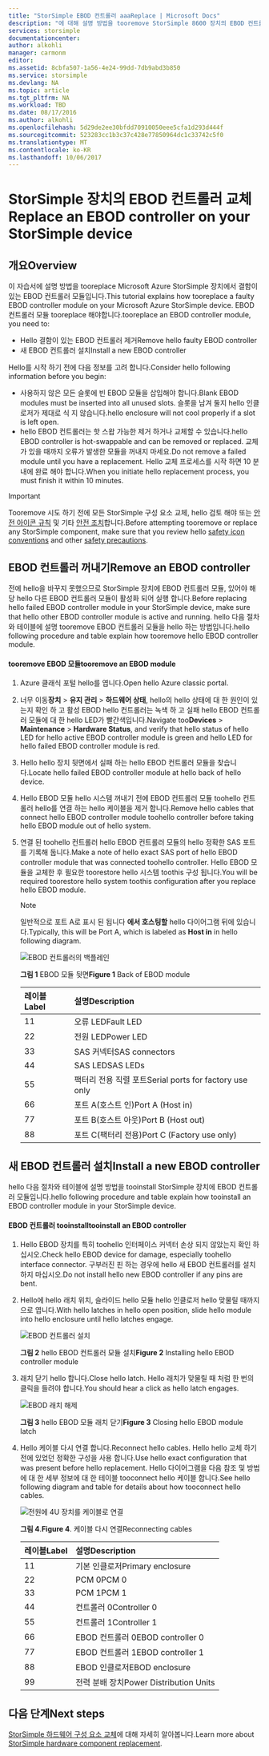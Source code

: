 ```yaml
---
title: "StorSimple EBOD 컨트롤러 aaaReplace | Microsoft Docs"
description: "에 대해 설명 방법을 tooremove StorSimple 8600 장치의 EBOD 컨트롤러를 하나 또는 둘 다를 바꿉니다."
services: storsimple
documentationcenter: 
author: alkohli
manager: carmonm
editor: 
ms.assetid: 8cbfa507-1a56-4e24-99dd-7db9abd3b850
ms.service: storsimple
ms.devlang: NA
ms.topic: article
ms.tgt_pltfrm: NA
ms.workload: TBD
ms.date: 08/17/2016
ms.author: alkohli
ms.openlocfilehash: 5d29de2ee30bfdd70910050eee5cfa1d293d444f
ms.sourcegitcommit: 523283cc1b3c37c428e77850964dc1c33742c5f0
ms.translationtype: MT
ms.contentlocale: ko-KR
ms.lasthandoff: 10/06/2017
---
```

# <a name="replace-an-ebod-controller-on-your-storsimple-device"></a><span data-ttu-id="929a7-103">StorSimple 장치의 EBOD 컨트롤러 교체</span><span class="sxs-lookup"><span data-stu-id="929a7-103">Replace an EBOD controller on your StorSimple device</span></span>
## <a name="overview"></a><span data-ttu-id="929a7-104">개요</span><span class="sxs-lookup"><span data-stu-id="929a7-104">Overview</span></span>
<span data-ttu-id="929a7-105">이 자습서에 설명 방법을 tooreplace Microsoft Azure StorSimple 장치에서 결함이 있는 EBOD 컨트롤러 모듈입니다.</span><span class="sxs-lookup"><span data-stu-id="929a7-105">This tutorial explains how tooreplace a faulty EBOD controller module on your Microsoft Azure StorSimple device.</span></span> <span data-ttu-id="929a7-106">EBOD 컨트롤러 모듈 tooreplace 해야합니다.</span><span class="sxs-lookup"><span data-stu-id="929a7-106">tooreplace an EBOD controller module, you need to:</span></span>

* <span data-ttu-id="929a7-107">Hello 결함이 있는 EBOD 컨트롤러 제거</span><span class="sxs-lookup"><span data-stu-id="929a7-107">Remove hello faulty EBOD controller</span></span>
* <span data-ttu-id="929a7-108">새 EBOD 컨트롤러 설치</span><span class="sxs-lookup"><span data-stu-id="929a7-108">Install a new EBOD controller</span></span>

<span data-ttu-id="929a7-109">Hello를 시작 하기 전에 다음 정보를 고려 합니다.</span><span class="sxs-lookup"><span data-stu-id="929a7-109">Consider hello following information before you begin:</span></span>

* <span data-ttu-id="929a7-110">사용하지 않은 모든 슬롯에 빈 EBOD 모듈을 삽입해야 합니다.</span><span class="sxs-lookup"><span data-stu-id="929a7-110">Blank EBOD modules must be inserted into all unused slots.</span></span> <span data-ttu-id="929a7-111">슬롯을 남겨 둘지 hello 인클로저가 제대로 식 지 않습니다.</span><span class="sxs-lookup"><span data-stu-id="929a7-111">hello enclosure will not cool properly if a slot is left open.</span></span>
* <span data-ttu-id="929a7-112">hello EBOD 컨트롤러는 핫 스왑 가능한 제거 하거나 교체할 수 있습니다.</span><span class="sxs-lookup"><span data-stu-id="929a7-112">hello EBOD controller is hot-swappable and can be removed or replaced.</span></span> <span data-ttu-id="929a7-113">교체가 있을 때까지 오류가 발생한 모듈을 꺼내지 마세요.</span><span class="sxs-lookup"><span data-stu-id="929a7-113">Do not remove a failed module until you have a replacement.</span></span> <span data-ttu-id="929a7-114">Hello 교체 프로세스를 시작 하면 10 분 내에 완료 해야 합니다.</span><span class="sxs-lookup"><span data-stu-id="929a7-114">When you initiate hello replacement process, you must finish it within 10 minutes.</span></span>

> [!IMPORTANT]
> <span data-ttu-id="929a7-115">Tooremove 시도 하기 전에 모든 StorSimple 구성 요소 교체, hello 검토 해야 또는 [안전 아이콘 규칙](storsimple-safety.md#safety-icon-conventions) 및 기타 [안전 조치](storsimple-safety.md)합니다.</span><span class="sxs-lookup"><span data-stu-id="929a7-115">Before attempting tooremove or replace any StorSimple component, make sure that you review hello [safety icon conventions](storsimple-safety.md#safety-icon-conventions) and other [safety precautions](storsimple-safety.md).</span></span>
> 
> 

## <a name="remove-an-ebod-controller"></a><span data-ttu-id="929a7-116">EBOD 컨트롤러 꺼내기</span><span class="sxs-lookup"><span data-stu-id="929a7-116">Remove an EBOD controller</span></span>
<span data-ttu-id="929a7-117">전에 hello을 바꾸지 못했으므로 StorSimple 장치에 EBOD 컨트롤러 모듈, 있어야 해당 hello 다른 EBOD 컨트롤러 모듈이 활성화 되어 실행 합니다.</span><span class="sxs-lookup"><span data-stu-id="929a7-117">Before replacing hello failed EBOD controller module in your StorSimple device, make sure that hello other EBOD controller module is active and running.</span></span> <span data-ttu-id="929a7-118">hello 다음 절차와 테이블에 설명 tooremove EBOD 컨트롤러 모듈을 hello 하는 방법입니다.</span><span class="sxs-lookup"><span data-stu-id="929a7-118">hello following procedure and table explain how tooremove hello EBOD controller module.</span></span>

#### <a name="tooremove-an-ebod-module"></a><span data-ttu-id="929a7-119">tooremove EBOD 모듈</span><span class="sxs-lookup"><span data-stu-id="929a7-119">tooremove an EBOD module</span></span>
1. <span data-ttu-id="929a7-120">Azure 클래식 포털 hello를 엽니다.</span><span class="sxs-lookup"><span data-stu-id="929a7-120">Open hello Azure classic portal.</span></span>
2. <span data-ttu-id="929a7-121">너무 이동**장치** > **유지 관리** > **하드웨어 상태**, hello의 hello 상태에 대 한 원인이 있는지 확인 하 고 활성 EBOD hello 컨트롤러는 녹색 하 고 실패 hello EBOD 컨트롤러 모듈에 대 한 hello LED가 빨간색입니다.</span><span class="sxs-lookup"><span data-stu-id="929a7-121">Navigate too**Devices** > **Maintenance** > **Hardware Status**, and verify that hello status of hello LED for hello active EBOD controller module is green and hello LED for hello failed EBOD controller module is red.</span></span>
3. <span data-ttu-id="929a7-122">Hello hello 장치 뒷면에서 실패 하는 hello EBOD 컨트롤러 모듈을 찾습니다.</span><span class="sxs-lookup"><span data-stu-id="929a7-122">Locate hello failed EBOD controller module at hello back of hello device.</span></span>
4. <span data-ttu-id="929a7-123">Hello EBOD 모듈 hello 시스템 꺼내기 전에 EBOD 컨트롤러 모듈 toohello 컨트롤러 hello를 연결 하는 hello 케이블을 제거 합니다.</span><span class="sxs-lookup"><span data-stu-id="929a7-123">Remove hello cables that connect hello EBOD controller module toohello controller before taking hello EBOD module out of hello system.</span></span>
5. <span data-ttu-id="929a7-124">연결 된 toohello 컨트롤러 hello EBOD 컨트롤러 모듈의 hello 정확한 SAS 포트를 기록해 둡니다.</span><span class="sxs-lookup"><span data-stu-id="929a7-124">Make a note of hello exact SAS port of hello EBOD controller module that was connected toohello controller.</span></span> <span data-ttu-id="929a7-125">Hello EBOD 모듈을 교체한 후 필요한 toorestore hello 시스템 toothis 구성 됩니다.</span><span class="sxs-lookup"><span data-stu-id="929a7-125">You will be required toorestore hello system toothis configuration after you replace hello EBOD module.</span></span> 
   
   > [!NOTE]
   > <span data-ttu-id="929a7-126">일반적으로 포트 A로 표시 된 됩니다 **에서 호스팅할** hello 다이어그램 뒤에 있습니다.</span><span class="sxs-lookup"><span data-stu-id="929a7-126">Typically, this will be Port A, which is labeled as **Host in** in hello following diagram.</span></span>
   > 
   > 
   
    ![EBOD 컨트롤러의 백플레인](./media/storsimple-ebod-controller-replacement/IC741049.png)
   
     <span data-ttu-id="929a7-128">**그림 1** EBOD 모듈 뒷면</span><span class="sxs-lookup"><span data-stu-id="929a7-128">**Figure 1** Back of EBOD module</span></span>
   
   | <span data-ttu-id="929a7-129">레이블</span><span class="sxs-lookup"><span data-stu-id="929a7-129">Label</span></span> | <span data-ttu-id="929a7-130">설명</span><span class="sxs-lookup"><span data-stu-id="929a7-130">Description</span></span> |
   |:--- |:--- |
   | <span data-ttu-id="929a7-131">1</span><span class="sxs-lookup"><span data-stu-id="929a7-131">1</span></span> |<span data-ttu-id="929a7-132">오류 LED</span><span class="sxs-lookup"><span data-stu-id="929a7-132">Fault LED</span></span> |
   | <span data-ttu-id="929a7-133">2</span><span class="sxs-lookup"><span data-stu-id="929a7-133">2</span></span> |<span data-ttu-id="929a7-134">전원 LED</span><span class="sxs-lookup"><span data-stu-id="929a7-134">Power LED</span></span> |
   | <span data-ttu-id="929a7-135">3</span><span class="sxs-lookup"><span data-stu-id="929a7-135">3</span></span> |<span data-ttu-id="929a7-136">SAS 커넥터</span><span class="sxs-lookup"><span data-stu-id="929a7-136">SAS connectors</span></span> |
   | <span data-ttu-id="929a7-137">4</span><span class="sxs-lookup"><span data-stu-id="929a7-137">4</span></span> |<span data-ttu-id="929a7-138">SAS LED</span><span class="sxs-lookup"><span data-stu-id="929a7-138">SAS LEDs</span></span> |
   | <span data-ttu-id="929a7-139">5</span><span class="sxs-lookup"><span data-stu-id="929a7-139">5</span></span> |<span data-ttu-id="929a7-140">팩터리 전용 직렬 포트</span><span class="sxs-lookup"><span data-stu-id="929a7-140">Serial ports for factory use only</span></span> |
   | <span data-ttu-id="929a7-141">6</span><span class="sxs-lookup"><span data-stu-id="929a7-141">6</span></span> |<span data-ttu-id="929a7-142">포트 A(호스트 인)</span><span class="sxs-lookup"><span data-stu-id="929a7-142">Port A (Host in)</span></span> |
   | <span data-ttu-id="929a7-143">7</span><span class="sxs-lookup"><span data-stu-id="929a7-143">7</span></span> |<span data-ttu-id="929a7-144">포트 B(호스트 아웃)</span><span class="sxs-lookup"><span data-stu-id="929a7-144">Port B (Host out)</span></span> |
   | <span data-ttu-id="929a7-145">8</span><span class="sxs-lookup"><span data-stu-id="929a7-145">8</span></span> |<span data-ttu-id="929a7-146">포트 C(팩터리 전용)</span><span class="sxs-lookup"><span data-stu-id="929a7-146">Port C (Factory use only)</span></span> |

## <a name="install-a-new-ebod-controller"></a><span data-ttu-id="929a7-147">새 EBOD 컨트롤러 설치</span><span class="sxs-lookup"><span data-stu-id="929a7-147">Install a new EBOD controller</span></span>
<span data-ttu-id="929a7-148">hello 다음 절차와 테이블에 설명 방법을 tooinstall StorSimple 장치에 EBOD 컨트롤러 모듈입니다.</span><span class="sxs-lookup"><span data-stu-id="929a7-148">hello following procedure and table explain how tooinstall an EBOD controller module in your StorSimple device.</span></span>

#### <a name="tooinstall-an-ebod-controller"></a><span data-ttu-id="929a7-149">EBOD 컨트롤러 tooinstall</span><span class="sxs-lookup"><span data-stu-id="929a7-149">tooinstall an EBOD controller</span></span>
1. <span data-ttu-id="929a7-150">Hello EBOD 장치를 특히 toohello 인터페이스 커넥터 손상 되지 않았는지 확인 하십시오.</span><span class="sxs-lookup"><span data-stu-id="929a7-150">Check hello EBOD device for damage, especially toohello interface connector.</span></span> <span data-ttu-id="929a7-151">구부러진 핀 하는 경우에 hello 새 EBOD 컨트롤러를 설치 하지 마십시오.</span><span class="sxs-lookup"><span data-stu-id="929a7-151">Do not install hello new EBOD controller if any pins are bent.</span></span>
2. <span data-ttu-id="929a7-152">Hello에 hello 래치 위치, 슬라이드 hello 모듈 hello 인클로저 hello 맞물릴 때까지으로 엽니다.</span><span class="sxs-lookup"><span data-stu-id="929a7-152">With hello latches in hello open position, slide hello module into hello enclosure until hello latches engage.</span></span>
   
    ![EBOD 컨트롤러 설치](./media/storsimple-ebod-controller-replacement/IC741050.png)
   
    <span data-ttu-id="929a7-154">**그림 2** hello EBOD 컨트롤러 모듈 설치</span><span class="sxs-lookup"><span data-stu-id="929a7-154">**Figure 2**  Installing hello EBOD controller module</span></span>
3. <span data-ttu-id="929a7-155">래치 닫기 hello 합니다.</span><span class="sxs-lookup"><span data-stu-id="929a7-155">Close hello latch.</span></span> <span data-ttu-id="929a7-156">Hello 래치가 맞물릴 때 처럼 한 번의 클릭을 들려야 합니다.</span><span class="sxs-lookup"><span data-stu-id="929a7-156">You should hear a click as hello latch engages.</span></span>
   
    ![EBOD 래치 해제](./media/storsimple-ebod-controller-replacement/IC741047.png)
   
    <span data-ttu-id="929a7-158">**그림 3** hello EBOD 모듈 래치 닫기</span><span class="sxs-lookup"><span data-stu-id="929a7-158">**Figure 3**  Closing hello EBOD module latch</span></span>
4. <span data-ttu-id="929a7-159">Hello 케이블 다시 연결 합니다.</span><span class="sxs-lookup"><span data-stu-id="929a7-159">Reconnect hello cables.</span></span> <span data-ttu-id="929a7-160">Hello hello 교체 하기 전에 있었던 정확한 구성을 사용 합니다.</span><span class="sxs-lookup"><span data-stu-id="929a7-160">Use hello exact configuration that was present before hello replacement.</span></span> <span data-ttu-id="929a7-161">Hello 다이어그램을 다음 참조 및 방법에 대 한 세부 정보에 대 한 테이블 tooconnect hello 케이블 합니다.</span><span class="sxs-lookup"><span data-stu-id="929a7-161">See hello following diagram and table for details about how tooconnect hello cables.</span></span>
   
    ![전원에 4U 장치를 케이블로 연결](./media/storsimple-ebod-controller-replacement/IC770723.png)
   
    <span data-ttu-id="929a7-163">**그림 4**.</span><span class="sxs-lookup"><span data-stu-id="929a7-163">**Figure 4**.</span></span> <span data-ttu-id="929a7-164">케이블 다시 연결</span><span class="sxs-lookup"><span data-stu-id="929a7-164">Reconnecting cables</span></span>
   
   | <span data-ttu-id="929a7-165">레이블</span><span class="sxs-lookup"><span data-stu-id="929a7-165">Label</span></span> | <span data-ttu-id="929a7-166">설명</span><span class="sxs-lookup"><span data-stu-id="929a7-166">Description</span></span> |
   |:--- |:--- |
   | <span data-ttu-id="929a7-167">1</span><span class="sxs-lookup"><span data-stu-id="929a7-167">1</span></span> |<span data-ttu-id="929a7-168">기본 인클로저</span><span class="sxs-lookup"><span data-stu-id="929a7-168">Primary enclosure</span></span> |
   | <span data-ttu-id="929a7-169">2</span><span class="sxs-lookup"><span data-stu-id="929a7-169">2</span></span> |<span data-ttu-id="929a7-170">PCM 0</span><span class="sxs-lookup"><span data-stu-id="929a7-170">PCM 0</span></span> |
   | <span data-ttu-id="929a7-171">3</span><span class="sxs-lookup"><span data-stu-id="929a7-171">3</span></span> |<span data-ttu-id="929a7-172">PCM 1</span><span class="sxs-lookup"><span data-stu-id="929a7-172">PCM 1</span></span> |
   | <span data-ttu-id="929a7-173">4</span><span class="sxs-lookup"><span data-stu-id="929a7-173">4</span></span> |<span data-ttu-id="929a7-174">컨트롤러 0</span><span class="sxs-lookup"><span data-stu-id="929a7-174">Controller 0</span></span> |
   | <span data-ttu-id="929a7-175">5</span><span class="sxs-lookup"><span data-stu-id="929a7-175">5</span></span> |<span data-ttu-id="929a7-176">컨트롤러 1</span><span class="sxs-lookup"><span data-stu-id="929a7-176">Controller 1</span></span> |
   | <span data-ttu-id="929a7-177">6</span><span class="sxs-lookup"><span data-stu-id="929a7-177">6</span></span> |<span data-ttu-id="929a7-178">EBOD 컨트롤러 0</span><span class="sxs-lookup"><span data-stu-id="929a7-178">EBOD controller 0</span></span> |
   | <span data-ttu-id="929a7-179">7</span><span class="sxs-lookup"><span data-stu-id="929a7-179">7</span></span> |<span data-ttu-id="929a7-180">EBOD 컨트롤러 1</span><span class="sxs-lookup"><span data-stu-id="929a7-180">EBOD controller 1</span></span> |
   | <span data-ttu-id="929a7-181">8</span><span class="sxs-lookup"><span data-stu-id="929a7-181">8</span></span> |<span data-ttu-id="929a7-182">EBOD 인클로저</span><span class="sxs-lookup"><span data-stu-id="929a7-182">EBOD enclosure</span></span> |
   | <span data-ttu-id="929a7-183">9</span><span class="sxs-lookup"><span data-stu-id="929a7-183">9</span></span> |<span data-ttu-id="929a7-184">전력 분배 장치</span><span class="sxs-lookup"><span data-stu-id="929a7-184">Power Distribution Units</span></span> |

## <a name="next-steps"></a><span data-ttu-id="929a7-185">다음 단계</span><span class="sxs-lookup"><span data-stu-id="929a7-185">Next steps</span></span>
<span data-ttu-id="929a7-186">[StorSimple 하드웨어 구성 요소 교체](storsimple-hardware-component-replacement.md)에 대해 자세히 알아봅니다.</span><span class="sxs-lookup"><span data-stu-id="929a7-186">Learn more about [StorSimple hardware component replacement](storsimple-hardware-component-replacement.md).</span></span>

